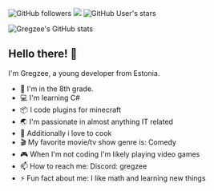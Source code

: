 ![GitHub followers](https://img.shields.io/github/followers/Gregzeee?label=Followers&style=plastic&color=green) ![](https://komarev.com/ghpvc/?username=Gregzeee&style=plastic&color=brightgreen&label=Visits) ![GitHub User's stars](https://img.shields.io/github/stars/Gregzeee?style=plastic&label=Stars&labelColor=gold&color=yellow)


![Gregzee's GitHub stats](https://github-readme-stats.vercel.app/api?username=Gregzeee&show_icons=true&theme=dark)

## Hello there! 👋

I'm Gregzee, a young developer from Estonia.

- 🏫 I'm in the 8th grade.
- 💻 I'm learning C#
- 📦 I code plugins for minecraft
- 🌏 I'm passionate in almost anything IT related
- 🍳 Additionally i love to cook
- 🎬 My favorite movie/tv show genre is: Comedy
- 🎮 When I'm not coding I'm likely playing video games
- 📫 How to reach me: Discord: gregzee
- ⚡ Fun fact about me: I like math and learning new things
